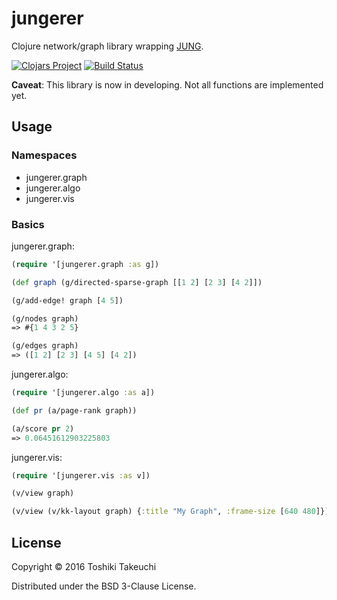 # jungerer

Clojure network/graph library wrapping [JUNG][jung].

[![Clojars Project](https://img.shields.io/clojars/v/jungerer.svg)](https://clojars.org/jungerer)
[![Build Status](https://travis-ci.org/totakke/jungerer.svg?branch=master)](https://travis-ci.org/totakke/jungerer)

**Caveat**: This library is now in developing. Not all functions are implemented yet.

## Usage

### Namespaces

* jungerer.graph
* jungerer.algo
* jungerer.vis

### Basics

jungerer.graph:

```clojure
(require '[jungerer.graph :as g])

(def graph (g/directed-sparse-graph [[1 2] [2 3] [4 2]])

(g/add-edge! graph [4 5])

(g/nodes graph)
=> #{1 4 3 2 5}

(g/edges graph)
=> ([1 2] [2 3] [4 5] [4 2])
```

jungerer.algo:

```clojure
(require '[jungerer.algo :as a])

(def pr (a/page-rank graph))

(a/score pr 2)
=> 0.06451612903225803
```

jungerer.vis:

```clojure
(require '[jungerer.vis :as v])

(v/view graph)

(v/view (v/kk-layout graph) {:title "My Graph", :frame-size [640 480]})
```

## License

Copyright © 2016 Toshiki Takeuchi

Distributed under the BSD 3-Clause License.

[jung]: http://jrtom.github.io/jung/
